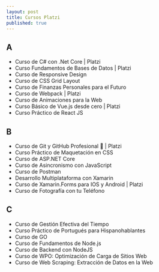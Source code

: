 ```yaml
---
layout: post
title: Cursos Platzi
published: true
---
```


A
-

- Curso de C# con .Net Core | Platzi 
- Curso Fundamentos de Bases de Datos | Platzi 
- Curso de Responsive Design 
- Curso de CSS Grid Layout 
- Curso de Finanzas Personales para el Futuro 
- Curso de Webpack | Platzi 
- Curso de Animaciones para la Web 
- Curso Básico de Vue.js desde cero | Platzi 
- Curso Práctico de React JS 

B
-

- Curso de Git y GitHub Profesional 🔋 | Platzi 
- Curso Práctico de Maquetación en CSS 
- Curso de ASP.NET Core 
- Curso de Asincronismo con JavaScript 
- Curso de Postman 
- Desarrollo Multiplataforma con Xamarin 
- Curso de Xamarin.Forms para IOS y Android | Platzi 
- Curso de Fotografía con tu Teléfono 

C
-

- Curso de Gestión Efectiva del Tiempo 
- Curso Práctico de Portugués para Hispanohablantes 
- Curso de GO 
- Curso de Fundamentos de Node.js 
- Curso de Backend con NodeJS 
- Curso de WPO: Optimización de Carga de Sitios Web 
- Curso de Web Scraping: Extracción de Datos en la Web 

